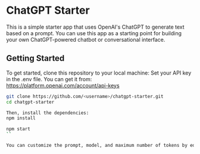 # ChatGPT Starter

This is a simple starter app that uses OpenAI's ChatGPT to generate text based on a prompt. You can use this app as a starting point for building your own ChatGPT-powered chatbot or conversational interface.

## Getting Started

To get started, clone this repository to your local machine:
Set your API key in the .env file.
You can get it from: https://platform.openai.com/account/api-keys

```bash
git clone https://github.com/<username>/chatgpt-starter.git
cd chatgpt-starter

Then, install the dependencies:
npm install

npm start
``

You can customize the prompt, model, and maximum number of tokens by editing the index.js file. You'll need to provide your own OpenAI API key in order to use the ChatGPT API. You can either set the OPENAI_API_KEY environment variable, or create a .env file in the project directory and set it there.
